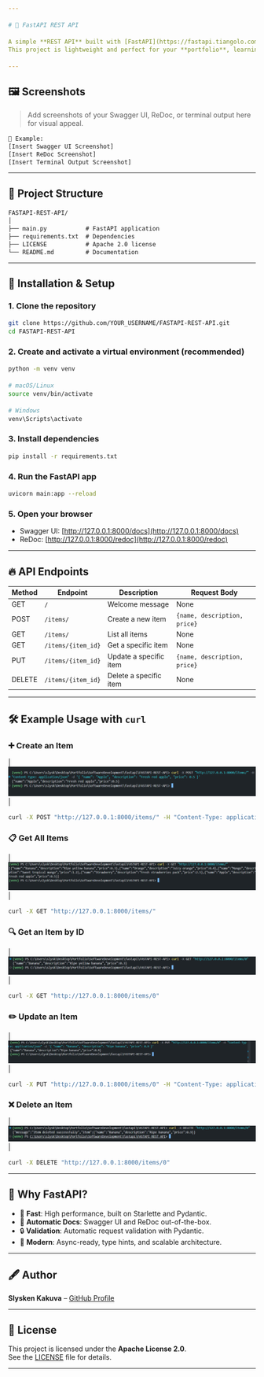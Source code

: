 ```yaml
---

# 🚀 FastAPI REST API

A simple **REST API** built with [FastAPI](https://fastapi.tiangolo.com/) that supports full **CRUD operations** for managing a list of items.  
This project is lightweight and perfect for your **portfolio**, learning FastAPI, or as a starting point for larger APIs.

---
```


## 🖼️ Screenshots

> Add screenshots of your Swagger UI, ReDoc, or terminal output here for visual appeal.

```
📌 Example:
[Insert Swagger UI Screenshot]
[Insert ReDoc Screenshot]
[Insert Terminal Output Screenshot]
```

---

## 📂 Project Structure

```
FASTAPI-REST-API/
│
├── main.py           # FastAPI application
├── requirements.txt  # Dependencies
├── LICENSE           # Apache 2.0 license
└── README.md         # Documentation
```

---

## 🔧 Installation & Setup

### 1. Clone the repository

```bash
git clone https://github.com/YOUR_USERNAME/FASTAPI-REST-API.git
cd FASTAPI-REST-API
```

### 2. Create and activate a virtual environment (recommended)

```bash
python -m venv venv

# macOS/Linux
source venv/bin/activate

# Windows
venv\Scripts\activate
```

### 3. Install dependencies

```bash
pip install -r requirements.txt
```

### 4. Run the FastAPI app

```bash
uvicorn main:app --reload
```

### 5. Open your browser

- Swagger UI: [http://127.0.0.1:8000/docs](http://127.0.0.1:8000/docs)  
- ReDoc: [http://127.0.0.1:8000/redoc](http://127.0.0.1:8000/redoc)

---

## 🔥 API Endpoints

| Method | Endpoint            | Description             | Request Body                  |
|--------|---------------------|-------------------------|-------------------------------|
| GET    | `/`                 | Welcome message         | None                          |
| POST   | `/items/`           | Create a new item       | `{name, description, price}`  |
| GET    | `/items/`           | List all items          | None                          |
| GET    | `/items/{item_id}`  | Get a specific item     | None                          |
| PUT    | `/items/{item_id}`  | Update a specific item  | `{name, description, price}`  |
| DELETE | `/items/{item_id}`  | Delete a specific item  | None                          |

---

## 🛠 Example Usage with `curl`

### ➕ Create an Item
| ![Screenshot 1](./screenshots/1.png)|
```bash
curl -X POST "http://127.0.0.1:8000/items/" -H "Content-Type: application/json" -d '{ "name": "Apple", "description": "Fresh red apple", "price": 0.5 }'
```

### 📋 Get All Items
| ![Screenshot 2](./screenshots/2.png)|
```bash
curl -X GET "http://127.0.0.1:8000/items/"
```

### 🔍 Get an Item by ID
| ![Screenshot 3](./screenshots/3.png)|
```bash
curl -X GET "http://127.0.0.1:8000/items/0"
```

### ✏️ Update an Item
| ![Screenshot 4](./screenshots/4.png)|
```bash
curl -X PUT "http://127.0.0.1:8000/items/0" -H "Content-Type: application/json" -d '{ "name": "Banana", "description": "Ripe banana", "price": 0.9 }'
```

### ❌ Delete an Item
| ![Screenshot 5](./screenshots/5.png)|
```bash
curl -X DELETE "http://127.0.0.1:8000/items/0"
```

---

## 🌟 Why FastAPI?

- 🚀 **Fast**: High performance, built on Starlette and Pydantic.
- 📝 **Automatic Docs**: Swagger UI and ReDoc out-of-the-box.
- 🔒 **Validation**: Automatic request validation with Pydantic.
- 🧩 **Modern**: Async-ready, type hints, and scalable architecture.

---

## 🖋 Author

**Slysken Kakuva** – [GitHub Profile](https://github.com/slyskenk)

---

## 📜 License

This project is licensed under the **Apache License 2.0**.  
See the [LICENSE](http://www.apache.org/licenses/LICENSE-2.0) file for details.

---




